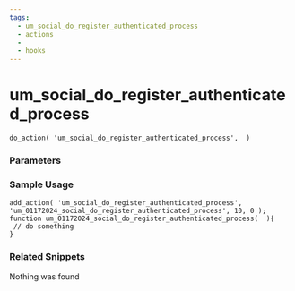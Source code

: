 ```yaml
---
tags: 
  - um_social_do_register_authenticated_process
  - actions
  - 
  - hooks
---
```

# um\_social\_do\_register\_authenticated\_process

``` php:no-line-numbers
do_action( 'um_social_do_register_authenticated_process',  )
```
<div class='hook-sep'></div>

### Parameters

<div class='hook-sep'></div>



### Sample Usage

``` php:no-line-numbers
add_action( 'um_social_do_register_authenticated_process', 'um_01172024_social_do_register_authenticated_process', 10, 0 );
function um_01172024_social_do_register_authenticated_process(  ){
 // do something
}
```
<div class='hook-sep'></div>



### Related Snippets

Nothing was found

